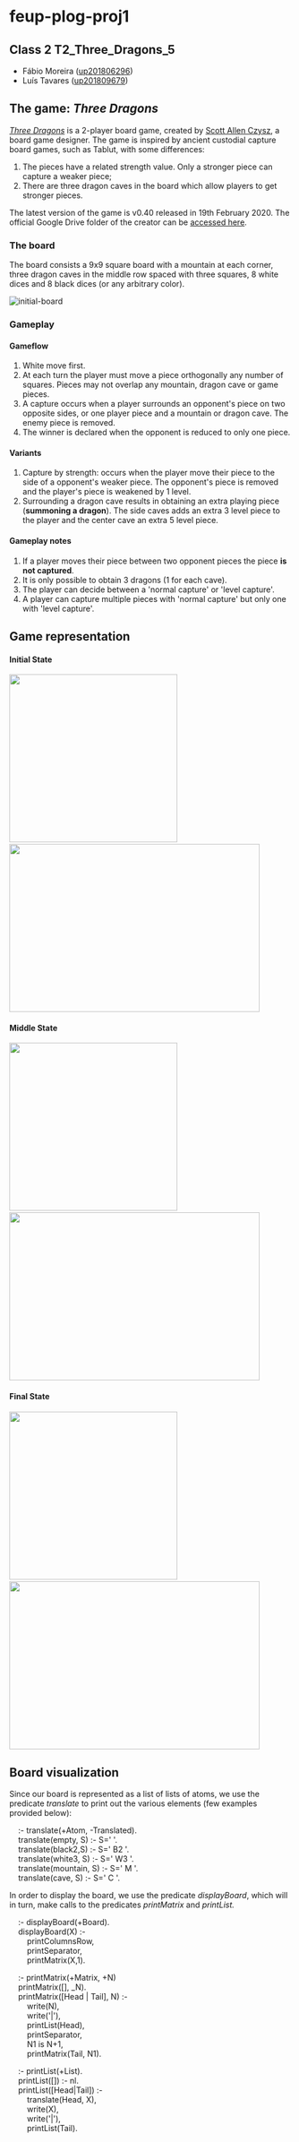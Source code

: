 # feup-plog-proj1

## Class 2 T2_Three_Dragons_5

- Fábio Moreira ([up201806296](mailto:up201806296@fe.up.pt))
- Luís Tavares ([up201809679](mailto:up201809679@fe.up.pt))  

## The game: _Three Dragons_

[_Three Dragons_](https://boardgamegeek.com/boardgame/306972/three-dragons) is a 2-player board game, created by [Scott Allen Czysz](https://drive.google.com/drive/folders/1xNoHSM08SChVW2TWtzU8Qje6m7hxrEYh), a board game designer. The game is inspired by ancient custodial capture board games, such as Tablut, with some differences:

1. The pieces have a related strength value. Only a stronger piece can capture a weaker piece;
2. There are three dragon caves in the board which allow players to get stronger pieces.

The latest version of the game is v0.40 released in 19th February 2020. The official Google Drive folder of the creator can be [accessed here](https://drive.google.com/drive/folders/1xNoHSM08SChVW2TWtzU8Qje6m7hxrEYh).

### The board

The board consists a 9x9 square board with a mountain at each corner, three dragon caves in the middle row spaced with three squares, 8 white dices and 8 black dices (or any arbitrary color).

![initial-board](documentation/board.png)

### Gameplay

#### Gameflow

1. White move first.
2. At each turn the player must move a piece orthogonally any number of squares. Pieces may not overlap any mountain, dragon cave or game pieces.
3. A capture occurs when a player surrounds an opponent's piece on two opposite sides, or one player piece and a mountain or dragon cave. The enemy piece is removed.
4. The winner is declared when the opponent is reduced to only one piece.


#### Variants

1. Capture by strength: occurs when the player move their piece to the side of a opponent's weaker piece. The opponent's piece is removed and the player's piece is weakened by 1 level.
2. Surrounding a dragon cave results in obtaining an extra playing piece (**summoning a dragon**). The side caves adds an extra 3 level piece to the player and the center cave an extra 5 level piece. 

#### Gameplay notes

1. If a player moves their piece between two opponent pieces the piece **is not captured**.
2. It is only possible to obtain 3 dragons (1 for each cave).
3. The player can decide between a 'normal capture' or 'level capture'.
4. A player can capture multiple pieces with 'normal capture' but only one with 'level capture'.

## Game representation

#### Initial State

<img src="documentation/board.png" width="300" height="300" /> &nbsp; &nbsp; &nbsp; <img src="documentation/initialState.png" width="447" height="300" />  
  
#### Middle State
<img src="documentation/middle.png" width="300" height="300" /> &nbsp; &nbsp; &nbsp; <img src="documentation/middleState.png" width="447" height="300" />  
  
#### Final State
<img src="documentation/final.png" width="300" height="300" /> &nbsp; &nbsp; &nbsp; <img src="documentation/finalState.png" width="447" height="300" />


## Board visualization

Since our board is represented as a list of lists of atoms, we use the predicate _translate_ to print out the various elements (few examples provided below):  

&nbsp;&nbsp;&nbsp;&nbsp;:- translate(+Atom, -Translated).  
&nbsp;&nbsp;&nbsp;&nbsp;translate(empty, S) :- S='    '.  
&nbsp;&nbsp;&nbsp;&nbsp;translate(black2,S) :- S=' B2 '.  
&nbsp;&nbsp;&nbsp;&nbsp;translate(white3, S)       :- S=' W3 '.  
&nbsp;&nbsp;&nbsp;&nbsp;translate(mountain, S)     :- S=' M  '.  
&nbsp;&nbsp;&nbsp;&nbsp;translate(cave, S)         :- S=' C  '.  
  

In order to display the board, we use the predicate _displayBoard_, which will in turn, make calls to the predicates _printMatrix_ and _printList._  

&nbsp;&nbsp;&nbsp;&nbsp;:- displayBoard(+Board).  
&nbsp;&nbsp;&nbsp;&nbsp;displayBoard(X) :-  
&nbsp;&nbsp;&nbsp;&nbsp;&nbsp;&nbsp;&nbsp;&nbsp;printColumnsRow,  
&nbsp;&nbsp;&nbsp;&nbsp;&nbsp;&nbsp;&nbsp;&nbsp;printSeparator,  
&nbsp;&nbsp;&nbsp;&nbsp;&nbsp;&nbsp;&nbsp;&nbsp;printMatrix(X,1).  

&nbsp;&nbsp;&nbsp;&nbsp;:- printMatrix(+Matrix, +N)  
&nbsp;&nbsp;&nbsp;&nbsp;printMatrix([], _N).  
&nbsp;&nbsp;&nbsp;&nbsp;printMatrix([Head | Tail], N) :-  
&nbsp;&nbsp;&nbsp;&nbsp;&nbsp;&nbsp;&nbsp;&nbsp;write(N),  
&nbsp;&nbsp;&nbsp;&nbsp;&nbsp;&nbsp;&nbsp;&nbsp;write('|'),  
&nbsp;&nbsp;&nbsp;&nbsp;&nbsp;&nbsp;&nbsp;&nbsp;printList(Head),  
&nbsp;&nbsp;&nbsp;&nbsp;&nbsp;&nbsp;&nbsp;&nbsp;printSeparator,  
&nbsp;&nbsp;&nbsp;&nbsp;&nbsp;&nbsp;&nbsp;&nbsp;N1 is N+1,  
&nbsp;&nbsp;&nbsp;&nbsp;&nbsp;&nbsp;&nbsp;&nbsp;printMatrix(Tail, N1).  

&nbsp;&nbsp;&nbsp;&nbsp;:- printList(+List).  
&nbsp;&nbsp;&nbsp;&nbsp;printList([]) :- nl.  
&nbsp;&nbsp;&nbsp;&nbsp;printList([Head|Tail]) :-  
&nbsp;&nbsp;&nbsp;&nbsp;&nbsp;&nbsp;&nbsp;&nbsp;translate(Head, X),  
&nbsp;&nbsp;&nbsp;&nbsp;&nbsp;&nbsp;&nbsp;&nbsp;write(X),  
&nbsp;&nbsp;&nbsp;&nbsp;&nbsp;&nbsp;&nbsp;&nbsp;write('|'),  
&nbsp;&nbsp;&nbsp;&nbsp;&nbsp;&nbsp;&nbsp;&nbsp;printList(Tail).  

